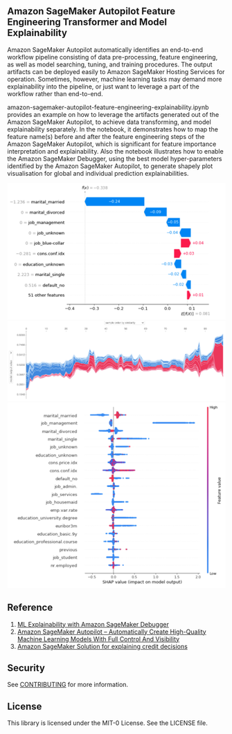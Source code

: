 ## Amazon SageMaker Autopilot Feature Engineering Transformer and Model Explainability

Amazon SageMaker Autopilot automatically identifies an end-to-end workflow pipeline consisting of data pre-processing, feature engineering, as well as model searching, tuning, and training procedures. The output artifacts can be deployed easily to Amazon SageMaker Hosting Services for operation. Sometimes, however, machine learning tasks may demand more explainability into the pipeline, or just want to leverage a part of the workflow rather than end-to-end. 

amazon-sagemaker-autopilot-feature-engineering-explainability.ipynb provides an example on how to leverage the artifacts generated out of the Amazon SageMaker Autopilot, to achieve data transforming, and model explainability separately. In the notebook, it demonstrates how to map the feature name(s) before and after the feature engineering steps of the Amazon SageMaker Autopilot, which is significant for feature importance interpretation and explainability. Also the notebook illustrates how to enable the Amazon SageMaker Debugger, using the best model hyper-parameters identified by the Amazon SageMaker Autopilot, to generate shapely plot visualisation for global and individual prediction explainabilities.

![](src/water_fall.png)
![](src/data_shaply.png)
![](src/global_shaply.png)

## Reference
1. [ML Explainability with Amazon SageMaker Debugger](https://aws.amazon.com/blogs/machine-learning/ml-explainability-with-amazon-sagemaker-debugger/)
2. [Amazon SageMaker Autopilot – Automatically Create High-Quality Machine Learning Models With Full Control And Visibility](https://aws.amazon.com/blogs/aws/amazon-sagemaker-autopilot-fully-managed-automatic-machine-learning/)
3. [Amazon SageMaker Solution for explaining credit decisions](https://github.com/awslabs/sagemaker-explaining-credit-decisions)


## Security

See [CONTRIBUTING](CONTRIBUTING.md#security-issue-notifications) for more information.

## License

This library is licensed under the MIT-0 License. See the LICENSE file.

